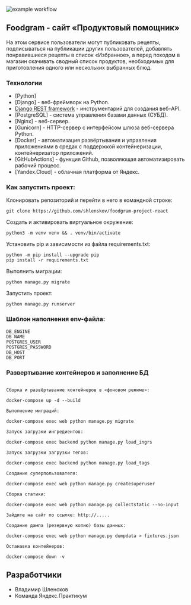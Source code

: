 ![example workflow](https://github.com/shlenskov/foodgram-project-react/actions/workflows/foodgram_workflow.yml/badge.svg)

## Foodgram - сайт «Продуктовый помощник»

На этом сервисе пользователи могут публиковать рецепты, подписываться на публикации других пользователей, добавлять понравившиеся рецепты в список «Избранное», а перед походом в магазин скачивать сводный список продуктов, необходимых для приготовления одного или нескольких выбранных блюд.

### Технологии

- [Python]
- [Django] - веб-фреймворк на Python.
- [Django REST framework] - инструментарий для создания веб-API.
- [PostgreSQL] - система управления базами данных (СУБД).
- [Nginx] - веб-сервер.
- [Gunicorn] - HTTP-сервер с интерфейсом шлюза веб-сервера Python.
- [Docker] - автоматизация развёртывания и управления приложениями в средах с поддержкой контейнеризации, контейнеризатор приложений.
- [GitHubActions] - функция Github, позволяющая автоматизировать рабочий процесс.
- [Yandex.Cloud] - облачная платформа от Яндекс.

### Как запустить проект:

Клонировать репозиторий и перейти в него в командной строке:

```
git clone https://github.com/shlenskov/foodgram-project-react
```

Cоздать и активировать виртуальное окружение:

```
python3 -m venv venv && . venv/bin/activate
```

Установить pip и зависимости из файла requirements.txt:

```
python -m pip install --upgrade pip
pip install -r requirements.txt
```

Выполнить миграции:

```
python manage.py migrate
```

Запустить проект:

```
python manage.py runserver
```

### Шаблон наполнения env-файла:

```
DB_ENGINE
DB_NAME
POSTGRES_USER
POSTGRES_PASSWORD
DB_HOST
DB_PORT

```

### Развертывание контейнеров и заполнение БД

```

Сборка и развёртывание контейнеров в «фоновом режиме»:

docker-compose up -d --build

Выполнение миграций:

docker-compose exec web python manage.py migrate

Запуск загрузки ингредиентов:

docker-compose exec backend python manage.py load_ingrs

Запуск загрузки загрузки тегов:

docker-compose exec backend python manage.py load_tags

Создание суперпользователя:

docker-compose exec web python manage.py createsuperuser

Сборка статики:

docker-compose exec web python manage.py collectstatic --no-input

Зайдите на сайт по ссылке: http://.....

Создание дампа (резервную копию) базы данных:

docker-compose exec web python manage.py dumpdata > fixtures.json 

Останавка контейнеров:

docker-compose down -v

```

## Разработчики

- Владимир Шленсков
- Команда Яндекс.Практикум

[//]: #

   [Django REST framework]: <https://www.django-rest-framework.org/>